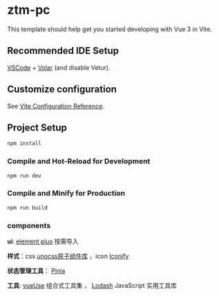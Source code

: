 # ztm-pc

This template should help get you started developing with Vue 3 in Vite.

## Recommended IDE Setup

[VSCode](https://code.visualstudio.com/) + [Volar](https://marketplace.visualstudio.com/items?itemName=Vue.volar) (and disable Vetur).

## Customize configuration

See [Vite Configuration Reference](https://vite.dev/config/).

## Project Setup

```sh
npm install
```

### Compile and Hot-Reload for Development

```sh
npm run dev
```

### Compile and Minify for Production

```sh
npm run build
```

###  components

**ui**: [element plus](https://element-plus.org/zh-CN/component/overview.html) 按需导入

**样式**：css [unocss原子组件库](https://unocss.jiangruyi.com/) ，icon  [Iconify](https://iconify.design/)

**状态管理工具**： [Pinia](https://pinia.web3doc.top/)

**工具**: [vueUse](https://vueuse.nodejs.cn/) 组合式工具集 ， [Lodash](https://www.lodashjs.com/) JavaScript 实用工具库

